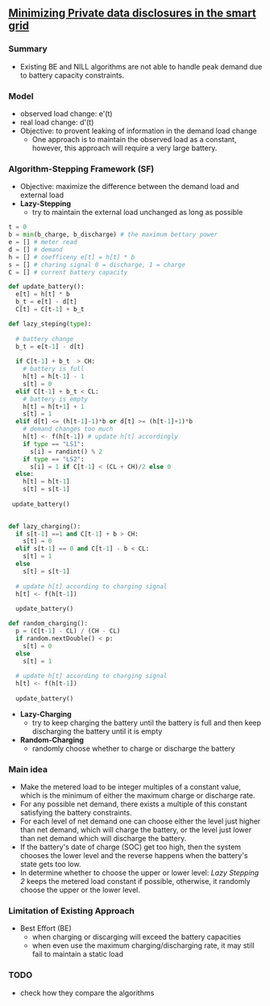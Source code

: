 ## [Minimizing Private data disclosures in the smart grid](http://dl.acm.org/citation.cfm?id=2382242)

### Summary
- Existing BE and NILL algorithms are not able to handle peak demand due to battery capacity constraints.

### Model
- observed load change: e'(t)
- real load change: d'(t)
- Objective: to provent leaking of information in the demand load change 
  - One approach is to maintain the observed load as a constant, however, this approach will require a very large battery.

### Algorithm-Stepping Framework (SF)
- Objective: maximize the difference between the demand load and external load
- **Lazy-Stepping**
  - try to maintain the external load unchanged as long as possible

```python
t = 0
b = min(b_charge, b_discharge) # the maximum bettary power
e = [] # meter read
d = [] # demand
h = [] # coefficeny e[t] = h[t] * b
s = [] # charing signal 0 = discharge, 1 = charge
C = [] # current battery capacity

def update_battery():
  e[t] = h[t] * b
  b_t = e[t] - d[t]
  C[t] = C[t-1] + b_t

def lazy_steping(type):
  
  # battery change
  b_t = e[t-1] - d[t] 
  
  if C[t-1] + b_t  > CH:
    # battery is full
    h[t] = h[t-1] - 1
    s[t] = 0
  elif C[t-1] + b_t < CL:
    # battery is empty
    h[t] = h[t+1] + 1
    s[t] = 1
  elif d[t] <= (h[t-1]-1)*b or d[t] >= (h[t-1]+1)*b
    # demand changes too much
    h[t] <- f(h[t-1]) # update h[t] accordingly
    if type == "LS1":
      s[i] = randint() % 2
    if type == "LS2":
      s[i] = 1 if C[t-1] < (CL + CH)/2 else 0
  else:
    h[t] = h[t-1]
    s[t] = s[t-1]
    
 update_battery()
 

def lazy_charging():
  if s[t-1] ==1 and C[t-1] + b > CH:
    s[t] = 0
  elif s[t-1] == 0 and C[t-1] - b < CL:
    s[t] = 1
  else
    s[t] = s[t-1]
  
  # update h[t] according to charging signal
  h[t] <- f(h[t-1]) 
  
  update_battery()

def random_charging():
  p = (C[t-1] - CL) / (CH - CL)
  if random.nextDouble() < p:
    s[t] = 0
  else
    s[t] = 1
  
  # update h[t] according to charging signal
  h[t] <- f(h[t-1]) 
  
  update_battery()
```

- **Lazy-Charging**
  - try to keep charging the battery until the battery is full and then keep discharging the battery until it is empty
- **Random-Charging**
  - randomly choose whether to charge or discharge the battery

### Main idea
- Make the metered load to be integer multiples of a constant value, which is the minimum of either the maximum charge or discharge rate.
- For any possible net demand, there exists a multiple of this constant satisfying the battery constraints.
- For each level of net demand one can choose either the level just higher than net demand, which will charge the battery, or the level just lower than net demand which will discharge the battery.
- If the battery's date of charge (SOC) get too high, then the system chooses the lower level and the reverse happens when the battery's state gets too low. 
- In determine whether to choose the upper or lower level: *Lazy Stepping 2* keeps the metered load constant if possible, otherwise, it randomly choose the upper or the lower level.

### Limitation of Existing Approach
- Best Effort (BE)
  - when charging or discarging will exceed the battery capacities
  - when even use the maximum charging/discharging rate, it may still fail to maintain a static load 
  
### TODO
- check how they compare the algorithms
